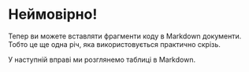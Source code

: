 # Неймовірно!

Тепер ви можете вставляти фрагменти коду в Markdown документи. Тобто це ще одна річ, яка використовується практично скрізь.

У наступній вправі ми розглянемо таблиці в Markdown.
